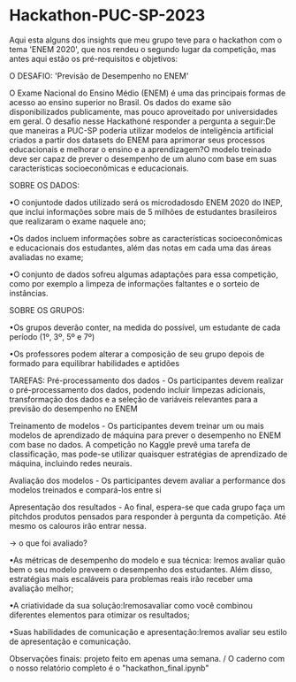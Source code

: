 # Hackathon-PUC-SP-2023
Aqui esta alguns dos insights que meu grupo teve para o hackathon com o tema 'ENEM 2020', que nos rendeu o segundo lugar da competição, mas antes aqui estão os pré-requisitos e objetivos:

O DESAFIO: 'Previsão de Desempenho no ENEM'

O Exame Nacional do Ensino Médio (ENEM) é uma das principais formas de acesso ao ensino superior no Brasil. Os dados do exame são disponibilizados publicamente, mas pouco aproveitado por universidades em geral. O desafio nesse Hackathoné responder a pergunta a seguir:De que maneiras a PUC-SP poderia utilizar modelos de inteligência artificial criados a partir dos datasets do ENEM para aprimorar seus processos educacionais e melhorar o ensino e a aprendizagem?O modelo treinado deve ser capaz de prever o desempenho de um aluno com base em suas características socioeconômicas e educacionais.

SOBRE OS DADOS:

•O conjuntode dados utilizado será os microdadosdo ENEM 2020 do INEP, que inclui informações sobre mais de 5 milhões de estudantes brasileiros que realizaram o exame naquele ano;

•Os dados incluem informações sobre as características socioeconômicas e educacionais dos estudantes, além das notas em cada uma das áreas avaliadas no exame;

•O conjunto de dados sofreu algumas adaptações para essa competição, como por exemplo a limpeza de informações faltantes e o sorteio de instâncias.

SOBRE OS GRUPOS:

•Os grupos deverão conter, na medida do possível, um estudante de cada período (1º, 3º, 5º e 7º)

•Os professores podem alterar a composição de seu grupo depois de formado para equilibrar habilidades e aptidões

TAREFAS: 
Pré-processamento dos dados - Os participantes devem realizar o pré-processamento dos dados, podendo incluir limpezas adicionais, transformação dos dados e a seleção de variáveis relevantes para a previsão do desempenho no ENEM

Treinamento de modelos - Os participantes devem treinar um ou mais modelos de aprendizado de máquina para prever o desempenho no ENEM com base no dados. A competição no Kaggle prevê uma tarefa de classificação, mas pode-se utilizar quaisquer estratégias de aprendizado de máquina, incluindo redes neurais.

Avaliação dos modelos - Os participantes devem avaliar a performance dos modelos treinados e compará-los entre si

Apresentação dos resultados - Ao final, espera-se que cada grupo faça um pitchdos produtos pensados para responder à pergunta da competição. Até mesmo os calouros irão entrar nessa.

-> o que foi avaliado?

•As métricas de desempenho do modelo e sua técnica: Iremos avaliar quão bem o seu modelo preveem o desempenho dos estudantes. Além disso, estratégias mais escaláveis para problemas reais irão receber uma avaliação melhor;

•A criatividade da sua solução:Iremosavaliar como você combinou diferentes elementos para otimizar os resultados;

•Suas habilidades de comunicação e apresentação:Iremos avaliar seu estilo de apresentação e comunicação.

Observações finais: projeto feito em apenas uma semana. / O caderno com o nosso relatório completo é o "hackathon_final.ipynb"
